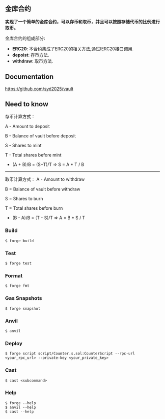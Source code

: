 ## 金库合约

**实现了一个简单的金库合约，可以存币和取币，并且可以按照存储代币的比例进行取币。**

金库合约的组成部分:

-   **ERC20**: 本合约集成了ERC20的相关方法,通过IERC20接口调用.
-   **depoist**: 存币方法.
-   **withdraw**: 取币方法.

## Documentation

https://github.com/syd2025/vault

## Need to know

存币计算方式：

A - Amount to deposit

B - Balance of vault before deposit

S - Shares to mint

T - Total shares before mint

- (A + B)/B = (S+T)/T => S = A * T / B

---
取币计算方式：
A - Amount to withdraw

B = Balance of vault before withdraw

S = Shares to burn

T = Total shares before burn

- (B - A)/B = (T - S)/T => A = B * S / T


### Build

```shell
$ forge build
```

### Test

```shell
$ forge test
```

### Format

```shell
$ forge fmt
```

### Gas Snapshots

```shell
$ forge snapshot
```

### Anvil

```shell
$ anvil
```

### Deploy

```shell
$ forge script script/Counter.s.sol:CounterScript --rpc-url <your_rpc_url> --private-key <your_private_key>
```

### Cast

```shell
$ cast <subcommand>
```

### Help

```shell
$ forge --help
$ anvil --help
$ cast --help
```
